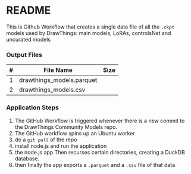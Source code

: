 # README

This is Github Workflow that creates a single data file of all the `.ckpt` models used by DrawThings: main models, LoRAs, controlsNet and uncurated models

### Output Files
|#| File Name | Size|
|--|--|--|
|1|drawthings_models.parquet||
|2|drawthings_models.csv||


### Application Steps 
1. The GitHub Workflow is triggered whenever there is a new commit to the DrawThings Community Models repo. 
1. The GitHub workflow spins up an Ubuntu worker 
1. do a `git pull` of the repo
1. install node.js and run the application
1. the node.js app Then recurses certain directories, creating a DuckDB database. 
1. then finally the app exports a `.parquet` and a `.csv` file of that data  






